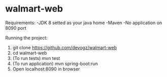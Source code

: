 # walmart-web

Requirements:
-JDK 8 setted as your java home
-Maven
-No application on 8090 port

Running the project:
1. git clone https://github.com/devogz/walmart-web
2. cd walmart-web
3. (To run tests) mvn test
4. (To run application) mvn spring-boot:run
5. Open localhost:8090 in browser
